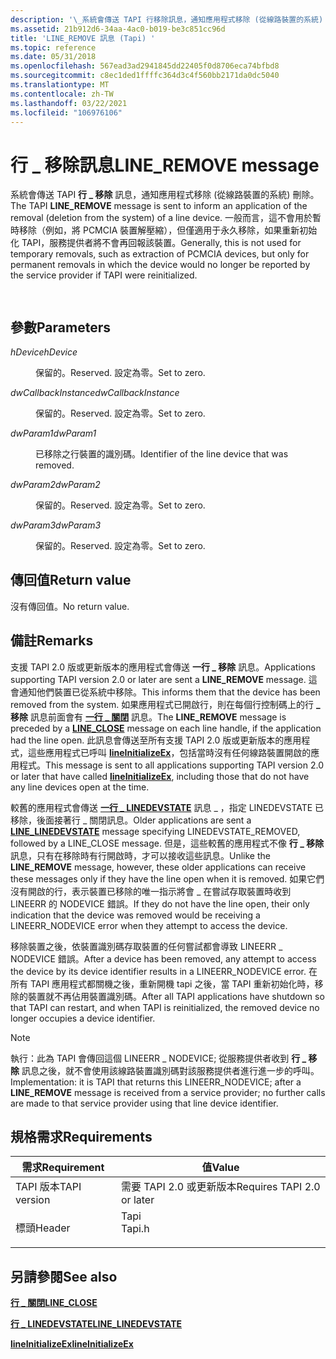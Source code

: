 ```yaml
---
description: '\_系統會傳送 TAPI 行移除訊息，通知應用程式移除 (從線路裝置的系統) 刪除。'
ms.assetid: 21b912d6-34aa-4ac0-b019-be3c851cc96d
title: 'LINE_REMOVE 訊息 (Tapi) '
ms.topic: reference
ms.date: 05/31/2018
ms.openlocfilehash: 567ead3ad2941845dd22405f0d8706eca74bfbd8
ms.sourcegitcommit: c8ec1ded1ffffc364d3c4f560bb2171da0dc5040
ms.translationtype: MT
ms.contentlocale: zh-TW
ms.lasthandoff: 03/22/2021
ms.locfileid: "106976106"
---
```

# <a name="line_remove-message"></a><span data-ttu-id="e50f2-103">行 \_ 移除訊息</span><span class="sxs-lookup"><span data-stu-id="e50f2-103">LINE\_REMOVE message</span></span>

<span data-ttu-id="e50f2-104">系統會傳送 TAPI **行 \_ 移除** 訊息，通知應用程式移除 (從線路裝置的系統) 刪除。</span><span class="sxs-lookup"><span data-stu-id="e50f2-104">The TAPI **LINE\_REMOVE** message is sent to inform an application of the removal (deletion from the system) of a line device.</span></span> <span data-ttu-id="e50f2-105">一般而言，這不會用於暫時移除（例如，將 PCMCIA 裝置解壓縮），但僅適用于永久移除，如果重新初始化 TAPI，服務提供者將不會再回報該裝置。</span><span class="sxs-lookup"><span data-stu-id="e50f2-105">Generally, this is not used for temporary removals, such as extraction of PCMCIA devices, but only for permanent removals in which the device would no longer be reported by the service provider if TAPI were reinitialized.</span></span>


```C++
            
```



## <a name="parameters"></a><span data-ttu-id="e50f2-106">參數</span><span class="sxs-lookup"><span data-stu-id="e50f2-106">Parameters</span></span>

<dl> <dt>

<span data-ttu-id="e50f2-107">*hDevice*</span><span class="sxs-lookup"><span data-stu-id="e50f2-107">*hDevice*</span></span> 
</dt> <dd>

<span data-ttu-id="e50f2-108">保留的。</span><span class="sxs-lookup"><span data-stu-id="e50f2-108">Reserved.</span></span> <span data-ttu-id="e50f2-109">設定為零。</span><span class="sxs-lookup"><span data-stu-id="e50f2-109">Set to zero.</span></span>

</dd> <dt>

<span data-ttu-id="e50f2-110">*dwCallbackInstance*</span><span class="sxs-lookup"><span data-stu-id="e50f2-110">*dwCallbackInstance*</span></span> 
</dt> <dd>

<span data-ttu-id="e50f2-111">保留的。</span><span class="sxs-lookup"><span data-stu-id="e50f2-111">Reserved.</span></span> <span data-ttu-id="e50f2-112">設定為零。</span><span class="sxs-lookup"><span data-stu-id="e50f2-112">Set to zero.</span></span>

</dd> <dt>

<span data-ttu-id="e50f2-113">*dwParam1*</span><span class="sxs-lookup"><span data-stu-id="e50f2-113">*dwParam1*</span></span> 
</dt> <dd>

<span data-ttu-id="e50f2-114">已移除之行裝置的識別碼。</span><span class="sxs-lookup"><span data-stu-id="e50f2-114">Identifier of the line device that was removed.</span></span>

</dd> <dt>

<span data-ttu-id="e50f2-115">*dwParam2*</span><span class="sxs-lookup"><span data-stu-id="e50f2-115">*dwParam2*</span></span> 
</dt> <dd>

<span data-ttu-id="e50f2-116">保留的。</span><span class="sxs-lookup"><span data-stu-id="e50f2-116">Reserved.</span></span> <span data-ttu-id="e50f2-117">設定為零。</span><span class="sxs-lookup"><span data-stu-id="e50f2-117">Set to zero.</span></span>

</dd> <dt>

<span data-ttu-id="e50f2-118">*dwParam3*</span><span class="sxs-lookup"><span data-stu-id="e50f2-118">*dwParam3*</span></span> 
</dt> <dd>

<span data-ttu-id="e50f2-119">保留的。</span><span class="sxs-lookup"><span data-stu-id="e50f2-119">Reserved.</span></span> <span data-ttu-id="e50f2-120">設定為零。</span><span class="sxs-lookup"><span data-stu-id="e50f2-120">Set to zero.</span></span>

</dd> </dl>

## <a name="return-value"></a><span data-ttu-id="e50f2-121">傳回值</span><span class="sxs-lookup"><span data-stu-id="e50f2-121">Return value</span></span>

<span data-ttu-id="e50f2-122">沒有傳回值。</span><span class="sxs-lookup"><span data-stu-id="e50f2-122">No return value.</span></span>

## <a name="remarks"></a><span data-ttu-id="e50f2-123">備註</span><span class="sxs-lookup"><span data-stu-id="e50f2-123">Remarks</span></span>

<span data-ttu-id="e50f2-124">支援 TAPI 2.0 版或更新版本的應用程式會傳送 **一行 \_ 移除** 訊息。</span><span class="sxs-lookup"><span data-stu-id="e50f2-124">Applications supporting TAPI version 2.0 or later are sent a **LINE\_REMOVE** message.</span></span> <span data-ttu-id="e50f2-125">這會通知他們裝置已從系統中移除。</span><span class="sxs-lookup"><span data-stu-id="e50f2-125">This informs them that the device has been removed from the system.</span></span> <span data-ttu-id="e50f2-126">如果應用程式已開啟行，則在每個行控制碼上的行 **\_ 移除** 訊息前面會有 [**一行 \_ 關閉**](line-close.md) 訊息。</span><span class="sxs-lookup"><span data-stu-id="e50f2-126">The **LINE\_REMOVE** message is preceded by a [**LINE\_CLOSE**](line-close.md) message on each line handle, if the application had the line open.</span></span> <span data-ttu-id="e50f2-127">此訊息會傳送至所有支援 TAPI 2.0 版或更新版本的應用程式，這些應用程式已呼叫 [**lineInitializeEx**](/windows/desktop/api/Tapi/nf-tapi-lineinitializeexa)，包括當時沒有任何線路裝置開啟的應用程式。</span><span class="sxs-lookup"><span data-stu-id="e50f2-127">This message is sent to all applications supporting TAPI version 2.0 or later that have called [**lineInitializeEx**](/windows/desktop/api/Tapi/nf-tapi-lineinitializeexa), including those that do not have any line devices open at the time.</span></span>

<span data-ttu-id="e50f2-128">較舊的應用程式會傳送 [**一行 \_ LINEDEVSTATE**](line-linedevstate.md) 訊息 \_ ，指定 LINEDEVSTATE 已移除，後面接著行 \_ 關閉訊息。</span><span class="sxs-lookup"><span data-stu-id="e50f2-128">Older applications are sent a [**LINE\_LINEDEVSTATE**](line-linedevstate.md) message specifying LINEDEVSTATE\_REMOVED, followed by a LINE\_CLOSE message.</span></span> <span data-ttu-id="e50f2-129">但是，這些較舊的應用程式不像 **行 \_ 移除** 訊息，只有在移除時有行開啟時，才可以接收這些訊息。</span><span class="sxs-lookup"><span data-stu-id="e50f2-129">Unlike the **LINE\_REMOVE** message, however, these older applications can receive these messages only if they have the line open when it is removed.</span></span> <span data-ttu-id="e50f2-130">如果它們沒有開啟的行，表示裝置已移除的唯一指示將會 \_ 在嘗試存取裝置時收到 LINEERR 的 NODEVICE 錯誤。</span><span class="sxs-lookup"><span data-stu-id="e50f2-130">If they do not have the line open, their only indication that the device was removed would be receiving a LINEERR\_NODEVICE error when they attempt to access the device.</span></span>

<span data-ttu-id="e50f2-131">移除裝置之後，依裝置識別碼存取裝置的任何嘗試都會導致 LINEERR \_ NODEVICE 錯誤。</span><span class="sxs-lookup"><span data-stu-id="e50f2-131">After a device has been removed, any attempt to access the device by its device identifier results in a LINEERR\_NODEVICE error.</span></span> <span data-ttu-id="e50f2-132">在所有 TAPI 應用程式都關機之後，重新開機 tapi 之後，當 TAPI 重新初始化時，移除的裝置就不再佔用裝置識別碼。</span><span class="sxs-lookup"><span data-stu-id="e50f2-132">After all TAPI applications have shutdown so that TAPI can restart, and when TAPI is reinitialized, the removed device no longer occupies a device identifier.</span></span>

> [!Note]  
> <span data-ttu-id="e50f2-133">執行：此為 TAPI 會傳回這個 LINEERR \_ NODEVICE; 從服務提供者收到 **行 \_ 移除** 訊息之後，就不會使用該線路裝置識別碼對該服務提供者進行進一步的呼叫。</span><span class="sxs-lookup"><span data-stu-id="e50f2-133">Implementation: it is TAPI that returns this LINEERR\_NODEVICE; after a **LINE\_REMOVE** message is received from a service provider; no further calls are made to that service provider using that line device identifier.</span></span>

 

## <a name="requirements"></a><span data-ttu-id="e50f2-134">規格需求</span><span class="sxs-lookup"><span data-stu-id="e50f2-134">Requirements</span></span>



| <span data-ttu-id="e50f2-135">需求</span><span class="sxs-lookup"><span data-stu-id="e50f2-135">Requirement</span></span> | <span data-ttu-id="e50f2-136">值</span><span class="sxs-lookup"><span data-stu-id="e50f2-136">Value</span></span> |
|-------------------------|-----------------------------------------------------------------------------------|
| <span data-ttu-id="e50f2-137">TAPI 版本</span><span class="sxs-lookup"><span data-stu-id="e50f2-137">TAPI version</span></span><br/> | <span data-ttu-id="e50f2-138">需要 TAPI 2.0 或更新版本</span><span class="sxs-lookup"><span data-stu-id="e50f2-138">Requires TAPI 2.0 or later</span></span><br/>                                             |
| <span data-ttu-id="e50f2-139">標頭</span><span class="sxs-lookup"><span data-stu-id="e50f2-139">Header</span></span><br/>       | <dl> <span data-ttu-id="e50f2-140"><dt>Tapi</dt></span><span class="sxs-lookup"><span data-stu-id="e50f2-140"><dt>Tapi.h</dt></span></span> </dl> |



## <a name="see-also"></a><span data-ttu-id="e50f2-141">另請參閱</span><span class="sxs-lookup"><span data-stu-id="e50f2-141">See also</span></span>

<dl> <dt>

[<span data-ttu-id="e50f2-142">**行 \_ 關閉**</span><span class="sxs-lookup"><span data-stu-id="e50f2-142">**LINE\_CLOSE**</span></span>](line-close.md)
</dt> <dt>

[<span data-ttu-id="e50f2-143">**行 \_ LINEDEVSTATE**</span><span class="sxs-lookup"><span data-stu-id="e50f2-143">**LINE\_LINEDEVSTATE**</span></span>](line-linedevstate.md)
</dt> <dt>

[<span data-ttu-id="e50f2-144">**lineInitializeEx**</span><span class="sxs-lookup"><span data-stu-id="e50f2-144">**lineInitializeEx**</span></span>](/windows/desktop/api/Tapi/nf-tapi-lineinitializeexa)
</dt> </dl>

 

 




